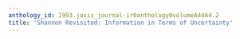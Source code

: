 ```yaml
---
anthology_id: 1993.jasis_journal-ir0anthology0volumeA44A4.2
title: 'Shannon Revisited: Information in Terms of Uncertainty'
---
```

